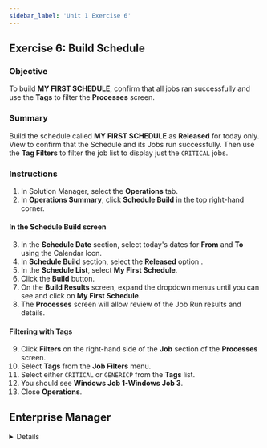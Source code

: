 ```yaml
---
sidebar_label: 'Unit 1 Exercise 6'
---
```


## Exercise 6: Build Schedule

### Objective

To build **MY FIRST SCHEDULE**, confirm that all jobs ran successfully and use the **Tags** to filter the **Processes** screen.

### Summary

Build the schedule called **MY FIRST SCHEDULE** as **Released** for today only. View to confirm that the Schedule and its Jobs run successfully. Then use the **Tag Filters** to filter the job list to display just the ```CRITICAL``` jobs.

### Instructions

1.	In Solution Manager, select the **Operations** tab.
2.  In **Operations Summary**, click **Schedule Build** in the top right-hand corner.

#### In the Schedule Build screen
3.	In the **Schedule Date** section, select today's dates for **From** and **To** using the Calendar Icon.
4.	In **Schedule Build** section, select the **Released** option .
5.  In the **Schedule List**, select **My First Schedule**.
6.  Click the **Build** button.
7.	On the **Build Results** screen, expand the dropdown menus until you can see and click on **My First Schedule**.
8.	The **Processes** screen will allow review of the Job Run results and details.

#### Filtering with Tags
9.  Click **Filters** on the right-hand side of the **Job** section of the **Processes** screen.
10. Select **Tags** from the **Job Filters** menu.
11. Select either ```CRITICAL``` or ```GENERICP``` from the **Tags** list.
12. You should see **Windows Job 1-Windows Job 3**.
13. Close **Operations**.


## Enterprise Manager

<details>

:::tip [Walkthrough Video - Unit 1 Exercise 6](../static/videobasic/U1E6.mp4)

:::

1.	Under the **Operation** topic, double-click on **Schedule Build**. 
2.	In the **Schedule Selection** section, select **My First Schedule** to build.
3.	In the **SchedulE Date** section, click the **Calendar** button to select today's date for both **Start** and **Stop**. 
4.	Click the **Build** button.
5.	In the **Build Properties** window, select the **Released** option.
6.	Click the **OK** button.
7.	Close the **Build Schedules** screen.

#### In the Matrix screen
8.	Under the **Operation** topic, double-click on **Matrix**.
9.  Select the **My First Schedule** in the top half of the **Matrix**.
10. Validate that the jobs in the lower half of the screen have all completed successfully.

#### Filtering with Tags
11. Click **Filter** icon in the top right-hand corner of the **Matrix** screen.
12. Select **Tags** tab from the **Job Filters** pop-up.
13. Select either ```CRITICAL``` or ```GENERICP``` from the **Tags** list.
14. Click **OK**.
14. You should see **Windows Job 1-Windows Job 3**.

</details>
